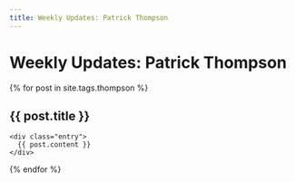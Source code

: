 ```yaml
---
title: Weekly Updates: Patrick Thompson
---
```

# Weekly Updates: Patrick Thompson

{% for post in site.tags.thompson %}
  <article class="post">
    <h2>{{ post.title }}</h2>

    <div class="entry">
      {{ post.content }}
    </div>

  </article>
{% endfor %}

